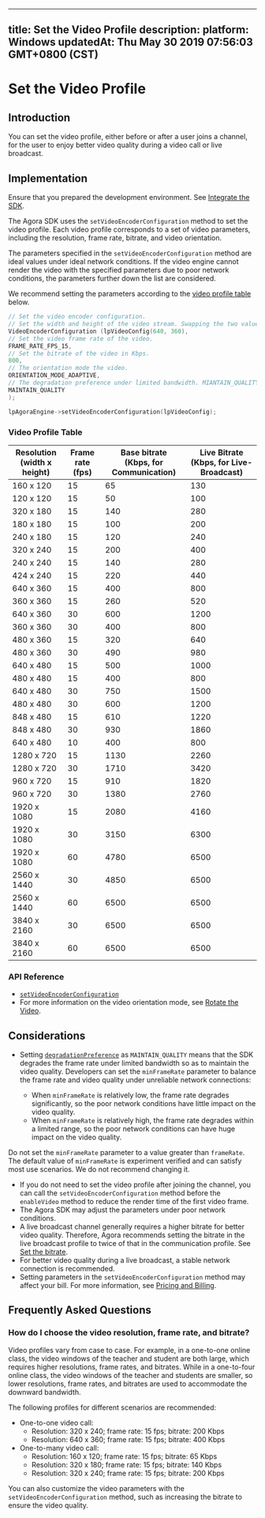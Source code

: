 
---
title: Set the Video Profile
description: 
platform: Windows
updatedAt: Thu May 30 2019 07:56:03 GMT+0800 (CST)
---
# Set the Video Profile
## Introduction

You can set the video profile, either before or after a user joins a channel, for the user to enjoy better video quality during a video call or live broadcast.

## Implementation

Ensure that you prepared the development environment. See [Integrate the SDK](../../en/Video/windows_video.md).

The Agora SDK uses the `setVideoEncoderConfiguration` method to set the video profile. Each video profile corresponds to a set of video parameters, including the resolution, frame rate, bitrate, and video orientation.

The parameters specified in the `setVideoEncoderConfiguration` method are ideal values under ideal network conditions. If the video engine cannot render the video with the specified parameters due to poor network conditions, the parameters further down the list are considered.

We recommend setting the parameters according to the [video profile table](#video_profile) below.

```cpp
// Set the video encoder configuration.
// Set the width and height of the video stream. Swapping the two values does not change the video orientation.
VideoEncoderConfiguration (lpVideoConfig(640, 360),
// Set the video frame rate of the video.
FRAME_RATE_FPS_15,
// Set the bitrate of the video in Kbps.
800,
// The orientation mode the video.
ORIENTATION_MODE_ADAPTIVE,
// The degradation preference under limited bandwidth. MIANTAIN_QUALITY means to degrade the frame rate to maintain the video quality.
MAINTAIN_QUALITY
);

lpAgoraEngine->setVideoEncoderConfiguration(lpVideoConfig);
```

<a id="video_profile"></a>
### Video Profile Table

| Resolution<br>(width x height) | Frame rate<br>(fps) | Base bitrate<br>(Kbps, for Communication) | Live Bitrate<br>(Kbps, for Live-Broadcast) |
| ------------------------------ | ------------------- | ----------------------------------------- | ------------------------------------------ |
| 160 x 120                      | 15                  | 65                                        | 130                                        |
| 120 x 120                      | 15                  | 50                                        | 100                                        |
| 320 x 180                      | 15                  | 140                                       | 280                                        |
| 180 x 180                      | 15                  | 100                                       | 200                                        |
| 240 x 180                      | 15                  | 120                                       | 240                                        |
| 320 x 240                      | 15                  | 200                                       | 400                                        |
| 240 x 240                      | 15                  | 140                                       | 280                                        |
| 424 x 240                      | 15                  | 220                                       | 440                                        |
| 640 x 360                      | 15                  | 400                                       | 800                                        |
| 360 x 360                      | 15                  | 260                                       | 520                                        |
| 640 x 360                      | 30                  | 600                                       | 1200                                       |
| 360 x 360                      | 30                  | 400                                       | 800                                        |
| 480 x 360                      | 15                  | 320                                       | 640                                        |
| 480 x 360                      | 30                  | 490                                       | 980                                        |
| 640 x 480                      | 15                  | 500                                       | 1000                                       |
| 480 x 480                      | 15                  | 400                                       | 800                                        |
| 640 x 480                      | 30                  | 750                                       | 1500                                       |
| 480 x 480                      | 30                  | 600                                       | 1200                                       |
| 848 x 480                      | 15                  | 610                                       | 1220                                       |
| 848 x 480                      | 30                  | 930                                       | 1860                                       |
| 640 x 480                      | 10                  | 400                                       | 800                                        |
| 1280 x 720                     | 15                  | 1130                                      | 2260                                       |
| 1280 x 720                     | 30                  | 1710                                      | 3420                                       |
| 960 x 720                      | 15                  | 910                                       | 1820                                       |
| 960 x 720                      | 30                  | 1380                                      | 2760                                       |
| 1920 x 1080                    | 15                  | 2080                                      | 4160                                       |
| 1920 x 1080                    | 30                  | 3150                                      | 6300                                       |
| 1920 x 1080                    | 60                  | 4780                                      | 6500                                       |
| 2560 x 1440                    | 30                  | 4850                                      | 6500                                       |
| 2560 x 1440                    | 60                  | 6500                                      | 6500                                       |
| 3840 x 2160                    | 30                  | 6500                                      | 6500                                       |
| 3840 x 2160                    | 60                  | 6500                                      | 6500                                       |


### API Reference
* [`setVideoEncoderConfiguration`](https://docs.agora.io/en/Video/API%20Reference/cpp/v2.4/classagora_1_1rtc_1_1_i_rtc_engine.html#a9bcbdcee0b5c52f96b32baec1922cf2e)
* For more information on the video orientation mode, see [Rotate the Video](../../en/Video/rotation_guide_android.md).

## Considerations

- Setting [`degradationPreference`](https://docs.agora.io/en/Video/API%20Reference/cpp/v2.4/structagora_1_1rtc_1_1_video_encoder_configuration.html#a491316b0de64bf930938404b113f062f) as `MAINTAIN_QUALITY` means that the SDK degrades the frame rate under limited bandwidth so as to maintain the video quality. Developers can set the `minFrameRate` parameter to balance the frame rate and video quality under unreliable network connections:

	- When  `minFrameRate` is relatively low, the frame rate degrades significantly, so the poor network conditions have little impact on the video quality.
	- When `minFrameRate` is relatively high, the frame rate degrades within a limited range, so the poor network conditions can have huge impact on the video quality.

Do not set the `minFrameRate` parameter to a value greater than `frameRate`. The default value of `minFrameRate` is experiment verified and can satisfy most use scenarios. We do not recommend changing it.
- If you do not need to set the video profile after joining the channel, you can call the `setVideoEncoderConfiguration` method before the `enableVideo` method to reduce the render time of the first video frame.
- The Agora SDK may adjust the parameters under poor network conditions. 
-  A live broadcast channel generally requires a higher bitrate for better video quality. Therefore, Agora recommends setting the bitrate in the live broadcast profile to twice of that in the communication profile. See [Set the bitrate](https://docs.agora.io/en/Video/API%20Reference/cpp/structagora_1_1rtc_1_1_video_encoder_configuration.html#af10ca07d888e2f33b34feb431300da69).
- For better video quality during a live broadcast, a stable network connection is recommended.
- Setting parameters in the `setVideoEncoderConfiguration` method may affect your bill. For more information, see [Pricing and Billing](../../en/Agora%20Platform/billing_faq.md).

## Frequently Asked Questions

### How do I choose the video resolution, frame rate, and bitrate?

Video profiles vary from case to case. For example, in a one-to-one online class, the video windows of the teacher and student are both large, which requires higher resolutions, frame rates, and bitrates. While in a one-to-four online class, the video windows of the teacher and students are smaller, so lower resolutions, frame rates, and bitrates are used to accommodate the downward bandwidth.

 The following profiles for different scenarios are recommended:

- One-to-one video call: 
  - Resolution: 320 x 240; frame rate: 15 fps; bitrate: 200 Kbps
  - Resolution: 640 x 360; frame rate: 15 fps; bitrate: 400 Kbps
- One-to-many video call: 
  - Resolution: 160 x 120; frame rate: 15 fps; bitrate: 65 Kbps
  - Resolution: 320 x 180; frame rate: 15 fps; bitrate: 140 Kbps
  - Resolution: 320 x 240; frame rate: 15 fps; bitrate: 200 Kbps 

You can also customize the video parameters with the `setVideoEncoderConfiguration` method, such as increasing the bitrate to ensure the video quality.

